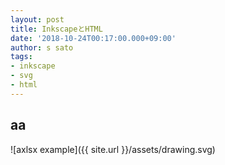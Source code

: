 ```yaml
---
layout: post
title: InkscapeとHTML
date: '2018-10-24T00:17:00.000+09:00'
author: s sato
tags:
- inkscape
- svg
- html
---
```


<script>
  console.log('aa')
</script>


## aa

![axlsx example]({{ site.url }}/assets/drawing.svg)


